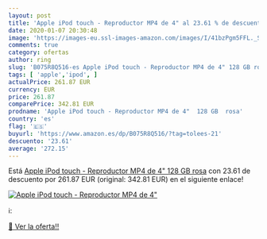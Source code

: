 ```yaml
---
layout: post
title: 'Apple iPod touch - Reproductor MP4 de 4" al 23.61 % de descuento'
date: 2020-01-07 20:30:48
image: 'https://images-eu.ssl-images-amazon.com/images/I/41bzPgm5FFL._SL200_.jpg'
comments: true
category: ofertas
author: ring
slug: 'B075R8Q516-es Apple iPod touch - Reproductor MP4 de 4" 128 GB rosa'
tags: [ 'apple','ipod', ]
actualPrice: 261.87 EUR
currency: EUR
price: 261.87
comparePrice: 342.81 EUR
prodname: 'Apple iPod touch - Reproductor MP4 de 4"  128 GB  rosa'
country: 'es'
flag: '🇪🇸'
buyurl: 'https://www.amazon.es/dp/B075R8Q516/?tag=tolees-21'
descuento: '23.61'
average: '272.15'
---
```


Está [Apple iPod touch - Reproductor MP4 de 4"  128 GB  rosa](https://www.amazon.es/dp/B075R8Q516/?tag=tolees-21) con 23.61 de descuento por 261.87 EUR (original: 342.81 EUR) en el siguiente enlace!

[![Apple iPod touch - Reproductor MP4 de 4"](https://images-eu.ssl-images-amazon.com/images/I/41bzPgm5FFL._SL200_.jpg)](https://www.amazon.es/dp/B075R8Q516/?tag=tolees-21)

ℹ️:


[🛒 Ver la oferta!!](https://www.amazon.es/dp/B075R8Q516/?tag=tolees-21)
